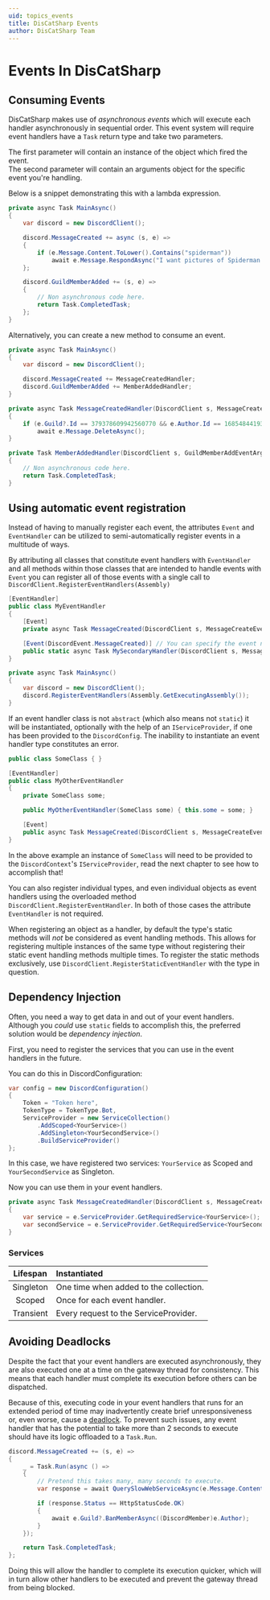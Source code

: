 ```yaml
---
uid: topics_events
title: DisCatSharp Events
author: DisCatSharp Team
---
```


# Events In DisCatSharp

## Consuming Events

DisCatSharp makes use of _asynchronous events_ which will execute each handler asynchronously in sequential order.
This event system will require event handlers have a `Task` return type and take two parameters.

The first parameter will contain an instance of the object which fired the event.<br/>
The second parameter will contain an arguments object for the specific event you're handling.

Below is a snippet demonstrating this with a lambda expression.

```cs
private async Task MainAsync()
{
    var discord = new DiscordClient();

    discord.MessageCreated += async (s, e) =>
    {
        if (e.Message.Content.ToLower().Contains("spiderman"))
            await e.Message.RespondAsync("I want pictures of Spiderman!");
    };

	discord.GuildMemberAdded += (s, e) =>
    {
        // Non asynchronous code here.
        return Task.CompletedTask;
    };
}
```

Alternatively, you can create a new method to consume an event.

```cs
private async Task MainAsync()
{
    var discord = new DiscordClient();

    discord.MessageCreated += MessageCreatedHandler;
	discord.GuildMemberAdded += MemberAddedHandler;
}

private async Task MessageCreatedHandler(DiscordClient s, MessageCreateEventArgs e)
{
    if (e.Guild?.Id == 379378609942560770 && e.Author.Id == 168548441939509248)
        await e.Message.DeleteAsync();
}

private Task MemberAddedHandler(DiscordClient s, GuildMemberAddEventArgs e)
{
    // Non asynchronous code here.
    return Task.CompletedTask;
}
```

## Using automatic event registration

Instead of having to manually register each event, the attributes `Event` and `EventHandler` can be utilized to semi-automatically register events in a multitude of ways.

By attributing all classes that constitute event handlers with `EventHandler` and all methods within those classes that are intended to handle events with `Event` you can register all of those events with a single call to `DiscordClient.RegisterEventHandlers(Assembly)`

```cs
[EventHandler]
public class MyEventHandler
{
    [Event]
    private async Task MessageCreated(DiscordClient s, MessageCreateEventArgs e) { /* ... */ }

    [Event(DiscordEvent.MessageCreated)] // You can specify the event name in the attribute, instead of via the method name!
    public static async Task MySecondaryHandler(DiscordClient s, MessageCreateEventArgs e) { /* ... */ }
}
```

```cs
private async Task MainAsync()
{
    var discord = new DiscordClient();
    discord.RegisterEventHandlers(Assembly.GetExecutingAssembly());
}
```

If an event handler class is not `abstract` (which also means not `static`) it will be instantiated, optionally with the help of an `IServiceProvider`, if one has been provided to the `DiscordConfig`. The inability to instantiate an event handler type constitutes an error.

```cs
public class SomeClass { }

[EventHandler]
public class MyOtherEventHandler
{
    private SomeClass some;

    public MyOtherEventHandler(SomeClass some) { this.some = some; }

    [Event]
    public async Task MessageCreated(DiscordClient s, MessageCreateEventArgs e) { /* do something with some */ }
}
```

In the above example an instance of `SomeClass` will need to be provided to the `DiscordContext`'s `IServiceProvider`, read the next chapter to see how to accomplish that!

You can also register individual types, and even individual objects as event handlers using the overloaded method `DiscordClient.RegisterEventHandler`. In both of those cases the attribute `EventHandler` is not required.

When registering an object as a handler, by default the type's static methods will _not_ be considered as event handling methods.
This allows for registering multiple instances of the same type without registering their static event handling methods multiple times.
To register the static methods exclusively, use `DiscordClient.RegisterStaticEventHandler` with the type in question.

## Dependency Injection

Often, you need a way to get data in and out of your event handlers.
Although you _could_ use `static` fields to accomplish this, the preferred solution would be _dependency injection_.

First, you need to register the services that you can use in the event handlers in the future.

You can do this in DiscordConfiguration:

```cs
var config = new DiscordConfiguration()
{
    Token = "Token here",
    TokenType = TokenType.Bot,
    ServiceProvider = new ServiceCollection()
        .AddScoped<YourService>()
        .AddSingleton<YourSecondService>()
        .BuildServiceProvider()
};
```

In this case, we have registered two services: `YourService` as Scoped and` YourSecondService` as Singleton.

Now you can use them in your event handlers.

```cs
private async Task MessageCreatedHandler(DiscordClient s, MessageCreateEventArgs e)
{
    var service = e.ServiceProvider.GetRequiredService<YourService>();
    var secondService = e.ServiceProvider.GetRequiredService<YourSecondService>();
}
```

### Services

| Lifespan  | Instantiated                           |
| :-------: | :------------------------------------- |
| Singleton | One time when added to the collection. |
|  Scoped   | Once for each event handler.           |
| Transient | Every request to the ServiceProvider.  |

## Avoiding Deadlocks

Despite the fact that your event handlers are executed asynchronously, they are also executed one at a time on the gateway thread for consistency.
This means that each handler must complete its execution before others can be dispatched.

Because of this, executing code in your event handlers that runs for an extended period of time may inadvertently
create brief unresponsiveness or, even worse, cause a [deadlock](https://en.wikipedia.org/wiki/Deadlock).
To prevent such issues, any event handler that has the potential to take more than 2 seconds to execute should have its logic offloaded to a `Task.Run`.

```cs
discord.MessageCreated += (s, e) =>
{
    _ = Task.Run(async () =>
    {
        // Pretend this takes many, many seconds to execute.
        var response = await QuerySlowWebServiceAsync(e.Message.Content);

        if (response.Status == HttpStatusCode.OK)
        {
            await e.Guild?.BanMemberAsync((DiscordMember)e.Author);
        }
    });

	return Task.CompletedTask;
};
```

Doing this will allow the handler to complete its execution quicker, which will in turn allow other handlers to be executed and prevent the gateway thread from being blocked.
